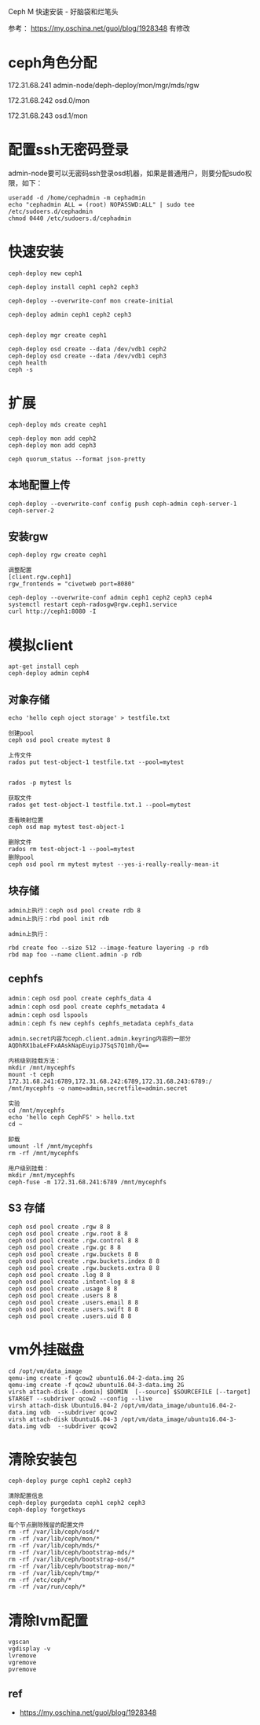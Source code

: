 Ceph M 快速安装 - 好脑袋和烂笔头 

参考： https://my.oschina.net/guol/blog/1928348  有修改

ceph角色分配
========

172.31.68.241
admin-node/deph-deploy/mon/mgr/mds/rgw

172.31.68.242
osd.0/mon

172.31.68.243
osd.1/mon

配置ssh无密码登录
==========

admin-node要可以无密码ssh登录osd机器，如果是普通用户，则要分配sudo权限，如下：

    useradd -d /home/cephadmin -m cephadmin
    echo "cephadmin ALL = (root) NOPASSWD:ALL" | sudo tee /etc/sudoers.d/cephadmin
    chmod 0440 /etc/sudoers.d/cephadmin

快速安装
====

    ceph-deploy new ceph1
    
    ceph-deploy install ceph1 ceph2 ceph3
    
    ceph-deploy --overwrite-conf mon create-initial
    
    ceph-deploy admin ceph1 ceph2 ceph3
    
    
    ceph-deploy mgr create ceph1
    
    ceph-deploy osd create --data /dev/vdb1 ceph2
    ceph-deploy osd create --data /dev/vdb1 ceph3
    ceph health
    ceph -s

扩展
==

    ceph-deploy mds create ceph1
    
    ceph-deploy mon add ceph2
    ceph-deploy mon add ceph3
    
    ceph quorum_status --format json-pretty


本地配置上传
--------

    ceph-deploy --overwrite-conf config push ceph-admin ceph-server-1 ceph-server-2

安装rgw
--------

    ceph-deploy rgw create ceph1
    
    调整配置
    [client.rgw.ceph1]
    rgw_frontends = "civetweb port=8080"
    
    ceph-deploy --overwrite-conf admin ceph1 ceph2 ceph3 ceph4
    systemctl restart ceph-radosgw@rgw.ceph1.service
    curl http://ceph1:8080 -I

模拟client
========

    apt-get install ceph
    ceph-deploy admin ceph4

  
对象存储
-------

    echo 'hello ceph oject storage' > testfile.txt
    
    创建pool
    ceph osd pool create mytest 8
    
    上传文件
    rados put test-object-1 testfile.txt --pool=mytest
    
    
    rados -p mytest ls
    
    获取文件
    rados get test-object-1 testfile.txt.1 --pool=mytest
    
    查看映射位置
    ceph osd map mytest test-object-1
    
    删除文件
    rados rm test-object-1 --pool=mytest
    删除pool
    ceph osd pool rm mytest mytest --yes-i-really-really-mean-it

块存储
---

    admin上执行：ceph osd pool create rdb 8
    admin上执行：rbd pool init rdb
    
    admin上执行：
    
    rbd create foo --size 512 --image-feature layering -p rdb
    rbd map foo --name client.admin -p rdb

cephfs
------

    admin：ceph osd pool create cephfs_data 4
    admin：ceph osd pool create cephfs_metadata 4
    admin：ceph osd lspools
    admin：ceph fs new cephfs cephfs_metadata cephfs_data
    
    admin.secret内容为ceph.client.admin.keyring内容的一部分
    AQDhRX1baLeFFxAAskNapEuyipJ7SqS7Q1mh/Q==
    
    内核级别挂载方法：
    mkdir /mnt/mycephfs
    mount -t ceph 172.31.68.241:6789,172.31.68.242:6789,172.31.68.243:6789:/ /mnt/mycephfs -o name=admin,secretfile=admin.secret
    
    实验
    cd /mnt/mycephfs
    echo 'hello ceph CephFS' > hello.txt
    cd ~
    
    卸载
    umount -lf /mnt/mycephfs
    rm -rf /mnt/mycephfs
    
    用户级别挂载：
    mkdir /mnt/mycephfs
    ceph-fuse -m 172.31.68.241:6789 /mnt/mycephfs

S3 存储
-----

    ceph osd pool create .rgw 8 8
    ceph osd pool create .rgw.root 8 8
    ceph osd pool create .rgw.control 8 8
    ceph osd pool create .rgw.gc 8 8
    ceph osd pool create .rgw.buckets 8 8
    ceph osd pool create .rgw.buckets.index 8 8
    ceph osd pool create .rgw.buckets.extra 8 8
    ceph osd pool create .log 8 8
    ceph osd pool create .intent-log 8 8
    ceph osd pool create .usage 8 8
    ceph osd pool create .users 8 8
    ceph osd pool create .users.email 8 8
    ceph osd pool create .users.swift 8 8
    ceph osd pool create .users.uid 8 8

vm外挂磁盘
======

    cd /opt/vm/data_image
    qemu-img create -f qcow2 ubuntu16.04-2-data.img 2G
    qemu-img create -f qcow2 ubuntu16.04-3-data.img 2G
    virsh attach-disk [--domin] $DOMIN  [--source] $SOURCEFILE [--target] $TARGET --subdriver qcow2 --config --live
    virsh attach-disk Ubuntu16.04-2 /opt/vm/data_image/ubuntu16.04-2-data.img vdb  --subdriver qcow2
    virsh attach-disk Ubuntu16.04-3 /opt/vm/data_image/ubuntu16.04-3-data.img vdb  --subdriver qcow2

清除安装包
=====

    ceph-deploy purge ceph1 ceph2 ceph3
    
    清除配置信息
    ceph-deploy purgedata ceph1 ceph2 ceph3
    ceph-deploy forgetkeys
    
    每个节点删除残留的配置文件
    rm -rf /var/lib/ceph/osd/*
    rm -rf /var/lib/ceph/mon/*
    rm -rf /var/lib/ceph/mds/*
    rm -rf /var/lib/ceph/bootstrap-mds/*
    rm -rf /var/lib/ceph/bootstrap-osd/*
    rm -rf /var/lib/ceph/bootstrap-mon/*
    rm -rf /var/lib/ceph/tmp/*
    rm -rf /etc/ceph/*
    rm -rf /var/run/ceph/*

清除lvm配置
=======

    vgscan 
    vgdisplay -v
    lvremove
    vgremove
    pvremove


## ref
- https://my.oschina.net/guol/blog/1928348
